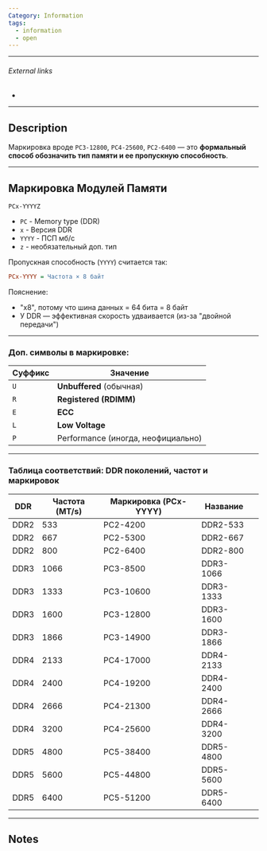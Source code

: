 ```yaml
---
Category: Information
tags:
  - information
  - open
---
```

---
###### External links
- 
---
## Description
Маркировка вроде `PC3-12800`, `PC4-25600`, `PC2-6400` — это **формальный способ обозначить тип памяти и ее пропускную способность**.

---
## Маркировка Модулей Памяти
```
PCx-YYYYZ
```
- `PC` - Memory type (DDR)
- `x` - Версия DDR
- `YYYY` - ПСП мб/c
- `z` - необязательный доп. тип

Пропускная способность (`YYYY`) считается так:
```ini
PCx-YYYY = Частота × 8 байт
```
Пояснение:
- "x8", потому что шина данных = 64 бита = 8 байт
- У DDR — эффективная скорость удваивается (из-за "двойной передачи")

---
### Доп. символы в маркировке:

|Суффикс|Значение|
|---|---|
|`U`|**Unbuffered** (обычная)|
|`R`|**Registered (RDIMM)**|
|`E`|**ECC**|
|`L`|**Low Voltage**|
|`P`|Performance (иногда, неофициально)|

---
### Таблица соответствий: DDR поколений, частот и маркировок

| DDR  | Частота (MT/s) | Маркировка (PCx-YYYY) | Название  |     |
| ---- | -------------- | --------------------- | --------- | --- |
| DDR2 | 533            | PC2-4200              | DDR2-533  |     |
| DDR2 | 667            | PC2-5300              | DDR2-667  |     |
| DDR2 | 800            | PC2-6400              | DDR2-800  |     |
| DDR3 | 1066           | PC3-8500              | DDR3-1066 |     |
| DDR3 | 1333           | PC3-10600             | DDR3-1333 |     |
| DDR3 | 1600           | PC3-12800             | DDR3-1600 |     |
| DDR3 | 1866           | PC3-14900             | DDR3-1866 |     |
| DDR4 | 2133           | PC4-17000             | DDR4-2133 |     |
| DDR4 | 2400           | PC4-19200             | DDR4-2400 |     |
| DDR4 | 2666           | PC4-21300             | DDR4-2666 |     |
| DDR4 | 3200           | PC4-25600             | DDR4-3200 |     |
| DDR5 | 4800           | PC5-38400             | DDR5-4800 |     |
| DDR5 | 5600           | PC5-44800             | DDR5-5600 |     |
| DDR5 | 6400           | PC5-51200             | DDR5-6400 |     |

---
## Notes
